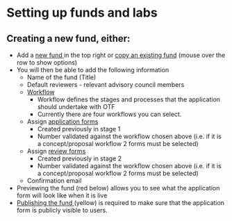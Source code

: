 # Setting up funds and labs

## Creating a new fund, either:

* Add a [new fund ](broken-reference)in the top right or [copy an existing fund](broken-reference) (mouse over the row to show options)
* You will then be able to add the following information
  * Name of the fund (Title)
  * Default reviewers - relevant advisory council members
  * [Workflow](broken-reference)
    * Workflow defines the stages and processes that the application should undertake with OTF
    * Currently there are four workflows you can select.
  * Assign [application forms](broken-reference)
    * Created previously in stage 1
    * Number validated against the workflow chosen above (i.e. if it is a concept/proposal workflow 2 forms must be selected)
  * Assign [review forms](broken-reference)
    * Created previously in stage 2
    * Number validated against the workflow chosen above (i.e. if it is a concept/proposal workflow 2 forms must be selected)
  * Confirmation email
* Previewing the fund (red below) allows you to see what the application form will look like when it is live
* [Publishing the fund ](broken-reference)(yellow) is required to make sure that the application form is publicly visible to users.
